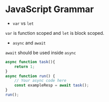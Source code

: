 #  JavaScript Grammar

* `var` vs `let`

`var` is function scoped and `let` is block scoped.

* `async` and `await`

`await` should be used inside `async`
```js
async function task(){
    return 1;
}
async function run() {
    // Your async code here
    const exampleResp = await task();
}
run();
```